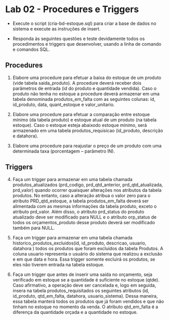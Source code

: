 # Lab 02 - Procedures e Triggers

- Execute o script (cria-bd-estoque.sql) para criar a base de dados no sistema e execute as
instruções de insert.

- Responda às seguintes questões e teste devidamente todos os procedimentos e triggers que
desenvolver, usando a linha de comando e comandos SQL.

## Procedures

1. Elabore uma procedure para efetuar a baixa do estoque de um produto (vide tabela
saida_produto). A procedure deverá receber dois parâmetros de entrada (id do
produto e quantidade vendida). Caso o produto não tenha no estoque a procedure deverá
armazenar em uma tabela denominada produtos_em_falta com as seguintes colunas:
id, id_produto, data, quant_estoque e valor_unitario.

2. Elabore uma procedure para efetuar a comparação entre estoque mínimo (da tabela
produto) e estoque atual de um produto (na tabela estoque). Caso o estoque esteja abaixodo estoque mínimo, será armazenado em uma tabela produtos_requisicao
(id_produto, descrição e datahora).

3. Elabore uma procedure para reajustar o preço de um produto com uma determinada taxa
(porcentagem – parâmetro IN).

## Triggers

4. Faça um trigger para armazenar em uma tabela chamada produtos_atualizados
(prd_codigo, prd_qtd_anterior, prd_qtd_atualizada, prd_valor)
quando ocorrer quaisquer alterações nos atributos da tabela produtos. No entanto, caso
a alteração atribua o valor zero para o atributo PRD_qtd_estoque, a tabela
produtos_em_falta deverá ser alimentada com as mesmas informações da tabela
produto, exceto o atributo prd_valor. Além disso, o atributo prd_status do
produto atualizado deve ser modificado para NULL e o atributo orp_status de todos os
orçamentos_produto desse produto deverá ser modificado também para NULL.

5. Faça um trigger para armazenar em uma tabela chamada
historico_produtos_excluidos(id, id_produto, descricao,
usuario, datahora ) todos os produtos que foram excluídos da tabela Produtos. A
coluna usuario representa o usuário do sistema que realizou a exclusão e em que data
e hora. Essa trigger somente excluirá os produtos, se eles não tiverem entrada na tabela
estoque.

6. Faça um trigger que antes de inserir uma saída no orçamento, seja verificado em estoque
se a quantidade é suficiente no estoque (qtde). Caso afirmativo, a operação deve ser
cancelada e, logo em seguida, insera na tabela produtos_requisitados os seguintes
atributos (id, id_produto, qtd_em_falta, datahora, usuario_sistema).
Dessa maneira, essa tabela manterá todos os produtos que já foram vendidos e que não
tinham no estoque no momento da venda. O atributo qtd_em_falta é a diferença da
quantidade orçada e a quantidade no estoque.
